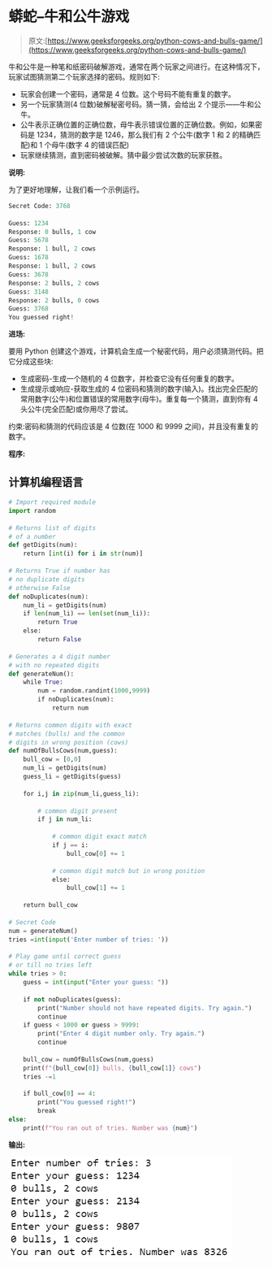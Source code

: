 # 蟒蛇–牛和公牛游戏

> 原文:[https://www.geeksforgeeks.org/python-cows-and-bulls-game/](https://www.geeksforgeeks.org/python-cows-and-bulls-game/)

牛和公牛是一种笔和纸密码破解游戏，通常在两个玩家之间进行。在这种情况下，玩家试图猜测第二个玩家选择的密码。规则如下:

*   玩家会创建一个密码，通常是 4 位数。这个号码不能有重复的数字。
*   另一个玩家猜测(4 位数)破解秘密号码。猜一猜，会给出 2 个提示——牛和公牛。
*   公牛表示正确位置的正确位数，母牛表示错误位置的正确位数。例如，如果密码是 1234，猜测的数字是 1246，那么我们有 2 个公牛(数字 1 和 2 的精确匹配)和 1 个母牛(数字 4 的错误匹配)
*   玩家继续猜测，直到密码被破解。猜中最少尝试次数的玩家获胜。

**说明:**

为了更好地理解，让我们看一个示例运行。

```py
Secret Code: 3768

Guess: 1234
Response: 0 bulls, 1 cow
Guess: 5678
Response: 1 bull, 2 cows
Guess: 1678
Response: 1 bull, 2 cows
Guess: 3678
Response: 2 bulls, 2 cows
Guess: 3148
Response: 2 bulls, 0 cows
Guess: 3768
You guessed right!
```

**进场:**

要用 Python 创建这个游戏，计算机会生成一个秘密代码，用户必须猜测代码。把它分成这些块:

*   生成密码-生成一个随机的 4 位数字，并检查它没有任何重复的数字。
*   生成提示或响应-获取生成的 4 位密码和猜测的数字(输入)。找出完全匹配的常用数字(公牛)和位置错误的常用数字(母牛)。重复每一个猜测，直到你有 4 头公牛(完全匹配)或你用尽了尝试。

约束:密码和猜测的代码应该是 4 位数(在 1000 和 9999 之间)，并且没有重复的数字。

**程序:**

## 计算机编程语言

```py
# Import required module
import random 

# Returns list of digits 
# of a number
def getDigits(num):
    return [int(i) for i in str(num)]

# Returns True if number has 
# no duplicate digits 
# otherwise False      
def noDuplicates(num):
    num_li = getDigits(num)
    if len(num_li) == len(set(num_li)):
        return True
    else:
        return False

# Generates a 4 digit number 
# with no repeated digits    
def generateNum():
    while True:
        num = random.randint(1000,9999)
        if noDuplicates(num):
            return num

# Returns common digits with exact 
# matches (bulls) and the common 
# digits in wrong position (cows)
def numOfBullsCows(num,guess):
    bull_cow = [0,0]
    num_li = getDigits(num)
    guess_li = getDigits(guess)

    for i,j in zip(num_li,guess_li):

        # common digit present
        if j in num_li:

            # common digit exact match
            if j == i:
                bull_cow[0] += 1

            # common digit match but in wrong position
            else:
                bull_cow[1] += 1

    return bull_cow

# Secret Code
num = generateNum()
tries =int(input('Enter number of tries: '))

# Play game until correct guess 
# or till no tries left
while tries > 0:
    guess = int(input("Enter your guess: "))

    if not noDuplicates(guess):
        print("Number should not have repeated digits. Try again.")
        continue
    if guess < 1000 or guess > 9999:
        print("Enter 4 digit number only. Try again.")
        continue

    bull_cow = numOfBullsCows(num,guess)
    print(f"{bull_cow[0]} bulls, {bull_cow[1]} cows")
    tries -=1

    if bull_cow[0] == 4:
        print("You guessed right!")
        break
else:
    print(f"You ran out of tries. Number was {num}")
```

**输出:**

![](img/f9e47de03105f3d9a6ad3ec6d035abe5.png)